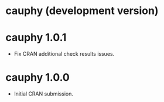 # cauphy (development version)

# cauphy 1.0.1

* Fix CRAN additional check results issues.

# cauphy 1.0.0

* Initial CRAN submission.
